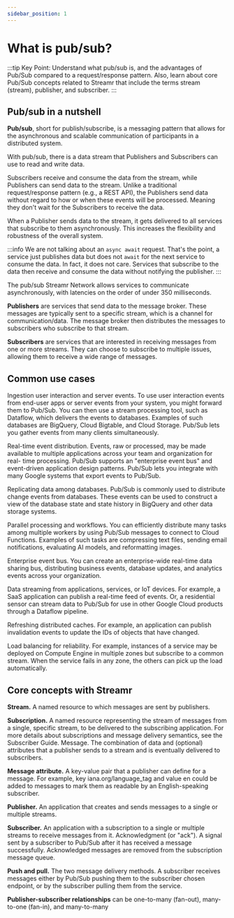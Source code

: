```yaml
---
sidebar_position: 1
---
```


# What is pub/sub?

:::tip Key Point:
Understand what pub/sub is, and the advantages of Pub/Sub compared to a request/response pattern. Also, learn about core Pub/Sub concepts related to Streamr that include the terms stream (stream), publisher, and subscriber.
:::

## Pub/sub in a nutshell

**Pub/sub**, short for publish/subscribe, is a messaging pattern that allows for the asynchronous and scalable communication of participants in a distributed system.

With pub/sub, there is a data stream that Publishers and Subscribers can use to read and write data.

Subscribers receive and consume the data from the stream, while Publishers can send data to the stream. Unlike a traditional request/response pattern (e.g., a REST API), the Publishers send data without regard to how or when these events will be processed. Meaning they don't wait for the Subscribers to receive the data.

When a Publisher sends data to the stream, it gets delivered to all services that subscribe to them asynchronously. This increases the flexibility and robustness of the overall system.

:::info
We are not talking about an `async await` request. That's the point, a service just publishes data but does not `await` for the next service to consume the data. In fact, it does not care. Services that subscribe to the data then receive and consume the data without notifying the publisher.
:::

The pub/sub Streamr Network allows services to communicate asynchronously, with latencies on the order of under 350 milliseconds.

**Publishers** are services that send data to the message broker. These messages are typically sent to a specific stream, which is a channel for communication/data. The message broker then distributes the messages to subscribers who subscribe to that stream.

**Subscribers** are services that are interested in receiving messages from one or more streams. They can choose to subscribe to multiple issues, allowing them to receive a wide range of messages.

## Common use cases

Ingestion user interaction and server events. To use user interaction events from end-user apps or server events from your system, you might forward them to Pub/Sub. You can then use a stream processing tool, such as Dataflow, which delivers the events to databases. Examples of such databases are BigQuery, Cloud Bigtable, and Cloud Storage. Pub/Sub lets you gather events from many clients simultaneously.

Real-time event distribution. Events, raw or processed, may be made available to multiple applications across your team and organization for real- time processing. Pub/Sub supports an "enterprise event bus" and event-driven application design patterns. Pub/Sub lets you integrate with many Google systems that export events to Pub/Sub.

Replicating data among databases. Pub/Sub is commonly used to distribute change events from databases. These events can be used to construct a view of the database state and state history in BigQuery and other data storage systems.

Parallel processing and workflows. You can efficiently distribute many tasks among multiple workers by using Pub/Sub messages to connect to Cloud Functions. Examples of such tasks are compressing text files, sending email notifications, evaluating AI models, and reformatting images.

Enterprise event bus. You can create an enterprise-wide real-time data sharing bus, distributing business events, database updates, and analytics events across your organization.

Data streaming from applications, services, or IoT devices. For example, a SaaS application can publish a real-time feed of events. Or, a residential sensor can stream data to Pub/Sub for use in other Google Cloud products through a Dataflow pipeline.

Refreshing distributed caches. For example, an application can publish invalidation events to update the IDs of objects that have changed.

Load balancing for reliability. For example, instances of a service may be deployed on Compute Engine in multiple zones but subscribe to a common stream. When the service fails in any zone, the others can pick up the load automatically.

## Core concepts with Streamr

**Stream.** A named resource to which messages are sent by publishers.

**Subscription.** A named resource representing the stream of messages from a single, specific stream, to be delivered to the subscribing application. For more details about subscriptions and message delivery semantics, see the Subscriber Guide.
Message. The combination of data and (optional) attributes that a publisher sends to a stream and is eventually delivered to subscribers.

**Message attribute.** A key-value pair that a publisher can define for a message. For example, key iana.org/language_tag and value en could be added to messages to mark them as readable by an English-speaking subscriber.

**Publisher.** An application that creates and sends messages to a single or multiple streams.

**Subscriber.** An application with a subscription to a single or multiple streams to receive messages from it.
Acknowledgment (or "ack"). A signal sent by a subscriber to Pub/Sub after it has received a message successfully. Acknowledged messages are removed from the subscription message queue.

**Push and pull.** The two message delivery methods. A subscriber receives messages either by Pub/Sub pushing them to the subscriber chosen endpoint, or by the subscriber pulling them from the service.

**Publisher-subscriber relationships** can be one-to-many (fan-out), many-to-one (fan-in), and many-to-many
